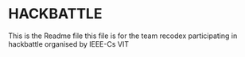 # HACKBATTLE

This is the Readme file
this file is for the team recodex participating in hackbattle organised by IEEE-Cs VIT
